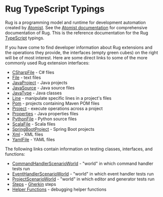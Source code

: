 # Rug TypeScript Typings

Rug is a programming model and runtime for development automation
created by [Atomist][www].  See the [Atomist documentation][doc] for
comprehensive documentation of Rug.  This is the reference
documentation for the Rug [TypeScript][ts] typings.

[www]: https://www.atomist.com/
[doc]: http://docs.atomist.com/
[ts]: https://www.typescriptlang.org/

If you have come to find developer information about Rug extensions
and the operations they provide, the interfaces (empty green cubes) on
the right will be of most interest.  Here are some direct links to
some of the more commonly used Rug extension interfaces:

-   [CSharpFile][] - C# files
-   [File][] - text files
-   [JavaProject][] - Java projects
-   [JavaSource][] - Java source files
-   [JavaType][] - Java classes
-   [Line][] - manipulate specific lines in a project's files
-   [Pom][] - projects containing Maven POM files
-   [Project][] - execute operations across a project
-   [Properties][] - Java properties files
-   [PythonFile][] - Python source files
-   [ScalaFile][] - Scala files
-   [SpringBootProject][] - Spring Boot projects
-   [Xml][] - XML files
-   [YamlFile][] - YAML files

[CSharpFile]: http://apidocs.atomist.com/typedoc/interfaces/csharpfile.html
[File]: http://apidocs.atomist.com/typedoc/interfaces/file.html
[JavaProject]: http://apidocs.atomist.com/typedoc/interfaces/javaproject.html
[JavaSource]: http://apidocs.atomist.com/typedoc/interfaces/javasource.html
[JavaType]: http://apidocs.atomist.com/typedoc/interfaces/javatype.html
[Line]: http://apidocs.atomist.com/typedoc/interfaces/line.html
[Pom]: http://apidocs.atomist.com/typedoc/interfaces/pom.html
[Project]: http://apidocs.atomist.com/typedoc/interfaces/project.html
[Properties]: http://apidocs.atomist.com/typedoc/interfaces/properties.html
[PythonFile]: http://apidocs.atomist.com/typedoc/interfaces/pythonfile.html
[ScalaFile]: http://apidocs.atomist.com/typedoc/interfaces/scalafile.html
[SpringBootProject]: http://apidocs.atomist.com/typedoc/interfaces/springbootproject.html
[Xml]: http://apidocs.atomist.com/typedoc/interfaces/xml.html
[YamlFile]: http://apidocs.atomist.com/typedoc/interfaces/yamlfile.html

The following links contain information on testing classes,
interfaces, and functions:

-   [CommandHandlerScenarioWorld][] - "world" in which command handler tests run
-   [EventHandlerScenarioWorld][] - "world" in which event handler tests run
-   [ProjectScenarioWorld][] - "world" in which editor and generator tests run
-   [Steps][] - [Gherkin][] steps
-   [Helper Functions][helpers] - debugging helper functions

[CommandHandlerScenarioWorld]: http://apidocs.atomist.com/typedoc/interfaces/commandhandlerscenarioworld.html
[EventHandlerScenarioWorld]: http://apidocs.atomist.com/typedoc/interfaces/eventhandlerscenarioworld.html
[ProjectScenarioWorld]: http://apidocs.atomist.com/typedoc/interfaces/projectscenarioworld.html
[Steps]: http://apidocs.atomist.com/typedoc/interfaces/definitions.html
[Gherkin]: https://github.com/cucumber/cucumber/wiki/Given-When-Then
[helpers]: http://apidocs.atomist.com/typedoc/globals.html#dump
